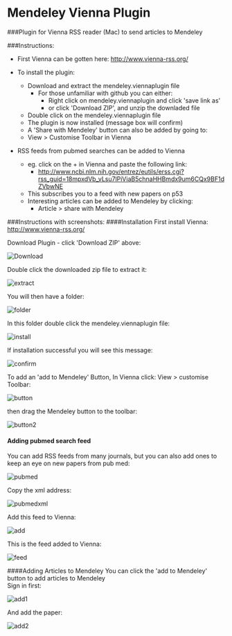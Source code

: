 # Mendeley Vienna Plugin

###Plugin for Vienna RSS reader (Mac) to send articles to Mendeley 


###Instructions:
   - First Vienna can be gotten here: http://www.vienna-rss.org/  
   - To install the plugin:
     * Download and extract the mendeley.viennaplugin file
       * For those unfamiliar with github you can either:
         * Right click on mendeley.viennaplugin and click 'save link as'  
         * or click 'Download ZIP', and unzip the downladed file
     * Double click on the mendeley.viennaplugin file
     *  The plugin is now installed (message box will confirm)
     *  A 'Share with Mendeley' button can also be added by going to:
       * View > Customise Toolbar in Vienna
  
   - RSS feeds from pubmed searches can be added to Vienna
     * eg. click on the + in Vienna and paste the following link:
         * http://www.ncbi.nlm.nih.gov/entrez/eutils/erss.cgi?rss_guid=18mpxdVb_vLsu7lPiViaB5chnaHHBmdx9um6CQx9BF1dZVbwNE
     * This subscribes you to a feed with new papers on p53
     * Interesting articles can be added to Mendeley by clicking:
       * Article > share with Mendeley

###Instructions with screenshots:
####Installation
First install Vienna: http://www.vienna-rss.org/

Download Plugin - click 'Download ZIP' above:

![Download](/screenshots/Download_plugin.png?raw=true)

Double click the downloaded zip file to extract it:

![extract](/screenshots/Extract_plugin.png?raw=true)

You will then have a folder:

![folder](/screenshots/Extract_plugin2.png?raw=true)

In this folder double click the mendeley.viennaplugin file:

![install](/screenshots/install_plugin.png?raw=true)

If installation successful you will see this message:

![confirm](/screenshots/Confirmation.png?raw=true)

To add an 'add to Mendeley' Button, In Vienna click: View > customise Toolbar:

![button](/screenshots/add_button1.png?raw=true)

then drag the Mendeley button to the toolbar:

![button2](/screenshots/add_button2.png?raw=true)

#### Adding pubmed search feed
You can add RSS feeds from many journals, but you can also add ones to keep an eye on new papers from pub med:

![pubmed](/screenshots/pubmed_create_feed1.png?raw=true)

Copy the xml address:

![pubmedxml](/screenshots/pubmed_create_feed2.png?raw=true)

Add this feed to Vienna:

![add](/screenshots/add_feed_to_vienna.png?raw=true)

This is the feed added to Vienna:

![feed](/screenshots/pubmed_feed.png?raw=true)

####Adding Articles to Mendeley
You can click the 'add to Mendeley' button to add articles to Mendeley  
Sign in first:

![add1](/screenshots/sign_in.png?raw=true)

And add the paper:

![add2](/screenshots/save_to_mendeley.png?raw=true)




